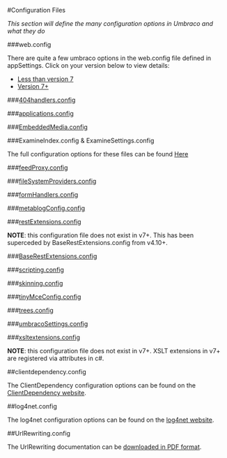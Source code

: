 #Configuration Files

_This section will define the many configuration options in Umbraco and what they do_ 

###web.config

There are quite a few umbraco options in the web.config file defined in appSettings. Click on your version below to view details:

* [Less than version 7](webconfig6.md)
* [Version 7+](webconfig7.md)

###[404handlers.config](404handlers/index.md)

###[applications.config](applications/index.md)

###[EmbeddedMedia.config](EmbeddedMedia/index.md)

###ExamineIndex.config & ExamineSettings.config

The full configuration options for these files can be found [Here](../../Reference/Searching/Examine/full-configuration.md) 

###[feedProxy.config](feedProxy/index.md)

###[fileSystemProviders.config](fileSystemProviders/index.md)

###[formHandlers.config](formHandlers/index.md)

###[metablogConfig.config](metablogConfig/index.md)

###[restExtensions.config](restExtensions/index.md)

**NOTE**: this configuration file does not exist in v7+. This has been superceded by BaseRestExtensions.config from v4.10+.

###[BaseRestExtensions.config](BaseRestExtensions/index.md)

###[scripting.config](scripting/index.md)

###[skinning.config](skinning/index.md)

###[tinyMceConfig.config](tinyMceConfig/index.md)

###[trees.config](trees/index.md)

###[umbracoSettings.config](umbracoSettings/index.md)

###[xsltextensions.config](xsltextensions/index.md)

**NOTE**: this configuration file does not exist in v7+. XSLT extensions in v7+ are registered via attributes in c#.

##clientdependency.config

The ClientDependency configuration options can be found on the [ClientDependency website](https://github.com/Shandem/ClientDependency/wiki/Configuration).

##log4net.config

The log4net configuration options can be found on the [log4net website](http://logging.apache.org/log4net/release/manual/configuration.html).

##UrlRewriting.config

The UrlRewriting documentation can be [downloaded in PDF format](http://www.urlrewriting.net/Download.ashx?File=4640f315-27ae-4ab0-8930-6957cfd1f138).
